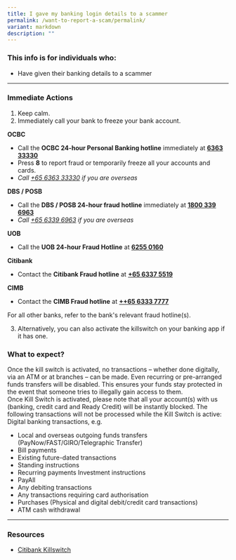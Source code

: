 ```yaml
---
title: I gave my banking login details to a scammer
permalink: /want-to-report-a-scam/permalink/
variant: markdown
description: ""
---
```

### This info is for individuals who:  
* Have given their banking details to a scammer

<hr>

### Immediate Actions  
1. Keep calm.
2. Immediately call your bank to freeze your bank account. 

**OCBC**
* Call the **OCBC 24-hour Personal Banking hotline** immediately at  <strong><a href="tel:6363 3333">6363 33330</a></strong>
* Press **8** to report fraud or temporarily freeze all your accounts and cards.  
* *Call <a href="tel:+65 6363 3333">+65 6363 33330</a> if you are overseas*

  
**DBS / POSB** 
* Call the **DBS / POSB 24-hour fraud hotline** immediately at <strong><a href="tel:1800 339 6963">1800 339 6963</a></strong> 
* *Call <a href="tel:+65 6339 6963">+65 6339 6963</a>  if you are overseas*
  
**UOB**
* Call the **UOB 24-hour Fraud Hotline** at <strong><a href="tel:6255 0160">6255 0160</a></strong>
  
**Citibank**
* Contact the **Citibank Fraud hotline** at <strong><a href="tel:+65 6337 5519">+65 6337 5519</a></strong>
  
**CIMB**  
* Contact the **CIMB Fraud hotline** at <strong><a href="tel:+65 6333 7777">++65 6333 7777</a></strong>
  
For all other banks, refer to the bank's relevant fraud hotline(s). 

3. Alternatively, you can also activate the killswitch on your banking app if it has one.  



### What to expect? 
Once the kill switch is activated, no transactions – whether done digitally, via an ATM or at branches – can be made. Even recurring or pre-arranged funds transfers will be disabled. This ensures your funds stay protected in the event that someone tries to illegally gain access to them.  
Once Kill Switch is activated, please note that all your account(s) with us (banking, credit card and Ready Credit) will be instantly blocked. The following transactions will not be processed while the Kill Switch is active:  
Digital banking transactions, e.g.  
* Local and overseas outgoing funds transfers (PayNow/FAST/GIRO/Telegraphic Transfer)  
* Bill payments  
* Existing future-dated transactions  
* Standing instructions  
* Recurring payments Investment instructions  
* PayAll  
* Any debiting transactions  
* Any transactions requiring card authorisation  
* Purchases (Physical and digital debit/credit card transactions)  
* ATM cash withdrawal

<hr>

### Resources
* [Citibank Killswitch](https://www1.citibank.com.sg/personal-banking/online-services/kill-switch)